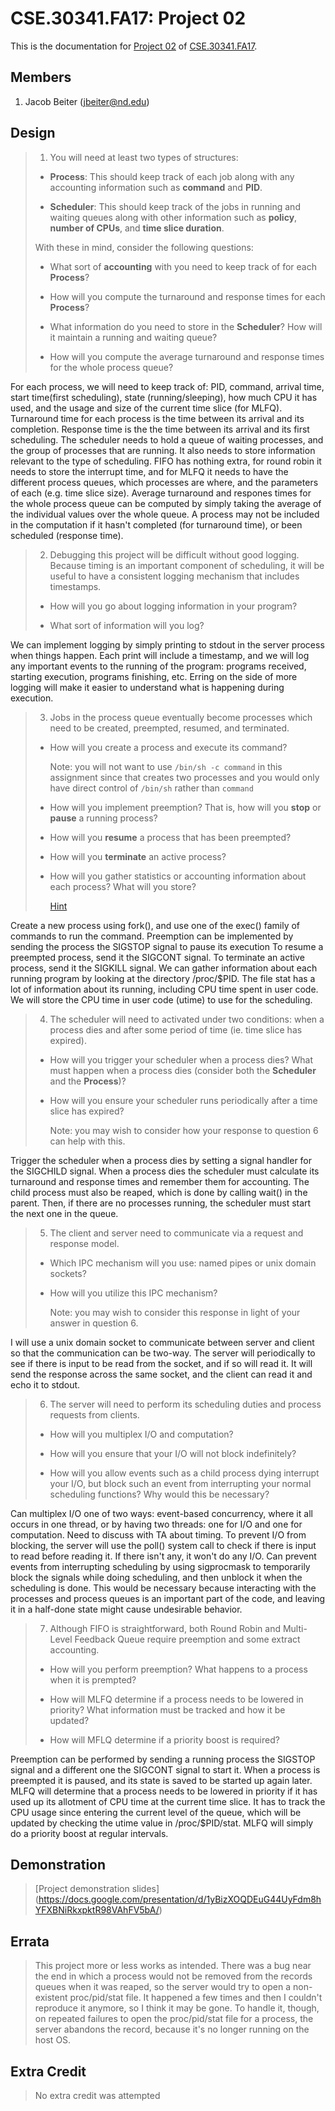 CSE.30341.FA17: Project 02
==========================

This is the documentation for [Project 02] of [CSE.30341.FA17].

Members
-------

1. Jacob Beiter (jbeiter@nd.edu)

Design
------

> 1. You will need at least two types of structures:
>
>   - **Process**: This should keep track of each job along with any accounting
>     information such as **command** and **PID**.
>
>   - **Scheduler**: This should keep track of the jobs in running and waiting
>     queues along with other information such as **policy**, **number of
>     CPUs**, and **time slice duration**.
>
>   With these in mind, consider the following questions:
>
>   - What sort of **accounting** with you need to keep track of for each
>     **Process**?
>
>   - How will you compute the turnaround and response times for each
>     **Process**?
>
>   - What information do you need to store in the **Scheduler**?  How will it
>     maintain a running and waiting queue?
>
>   - How will you compute the average turnaround and response times for the
>     whole process queue?

For each process, we will need to keep track of: PID, command, arrival time, start time(first scheduling), state (running/sleeping), how much CPU it has used, and the usage and size of the current time slice (for MLFQ).
Turnaround time for each process is the time between its arrival and its completion. Response time is the the time between its arrival and its first scheduling.
The scheduler needs to hold a queue of waiting processes, and the group of processes that are running. It also needs to store information relevant to the type of scheduling. FIFO has nothing extra, for round robin it needs to store the interrupt time, and for MLFQ it needs to have the different process queues, which processes are where, and the parameters of each (e.g. time slice size).
Average turnaround and respones times for the whole process queue can be computed by simply taking the average of the individual values over the whole queue. A process may not be included in the computation if it hasn't completed (for turnaround time), or been scheduled (response time).

> 2. Debugging this project will be difficult without good logging.  Because
>    timing is an important component of scheduling, it will be useful to have
>    a consistent logging mechanism that includes timestamps.
>
>   - How will you go about logging information in your program?
>
>   - What sort of information will you log?

We can implement logging by simply printing to stdout in the server process when things happen. Each print will include a timestamp, and we will log any important events to the running of the program: programs received, starting execution, programs finishing, etc. Erring on the side of more logging will make it easier to understand what is happening during execution.

> 3. Jobs in the process queue eventually become processes which need to be
>    created, preempted, resumed, and terminated.
>
>   - How will you create a process and execute its command?
>
>       Note: you will not want to use `/bin/sh -c command` in this assignment
>       since that creates two processes and you would only have direct control
>       of `/bin/sh` rather than `command`
>
>   - How will you implement preemption?  That is, how will you **stop** or
>     **pause** a running process?
>
>   - How will you **resume** a process that has been preempted?
>
>   - How will you **terminate** an active process?
>
>   - How will you gather statistics or accounting information about each
>     process?  What will you store?
>
>       [Hint](https://stackoverflow.com/questions/16726779/how-do-i-get-the-total-cpu-usage-of-an-application-from-proc-pid-stat)

Create a new process using fork(), and use one of the exec() family of commands to run the command.
Preemption can be implemented by sending the process the SIGSTOP signal to pause its execution
To resume a preempted process, send it the SIGCONT signal.
To terminate an active process, send it the SIGKILL signal.
We can gather information about each running program by looking at the directory /proc/$PID. The file stat has a lot of information about its running, including CPU time spent in user code. We will store the CPU time in user code (utime) to use for the scheduling.

> 4. The scheduler will need to activated under two conditions: when a process
>    dies and after some period of time (ie. time slice has expired).
>
>   - How will you trigger your scheduler when a process dies?  What must
>     happen when a process dies (consider both the **Scheduler** and the
>     **Process**)?
>
>   - How will you ensure your scheduler runs periodically after a time slice
>     has expired?
>
>       Note: you may wish to consider how your response to question 6 can help
>       with this.

Trigger the scheduler when a process dies by setting a signal handler for the SIGCHILD signal. When a process dies the scheduler must calculate its turnaround and response times and remember them for accounting. The child process must also be reaped, which is done by calling wait() in the parent. Then, if there are no processes running, the scheduler must start the next one in the queue.

> 5. The client and server need to communicate via a request and response
>    model.
>
>   - Which IPC mechanism will you use: named pipes or unix domain sockets?
>
>   - How will you utilize this IPC mechanism?
>
>       Note: you may wish to consider this response in light of your answer in
>       question 6.

I will use a unix domain socket to communicate between server and client so that the communication can be two-way. The server will periodically to see if there is input to be read from the socket, and if so will read it. It will send the response across the same socket, and the client can read it and echo it to stdout.

> 6. The server will need to perform its scheduling duties and process requests
>    from clients.
>
>   - How will you multiplex I/O and computation?
>
>   - How will you ensure that your I/O will not block indefinitely?
>
>   - How will you allow events such as a child process dying interrupt your
>     I/O, but block such an event from interrupting your normal scheduling
>     functions?  Why would this be necessary?

Can multiplex I/O one of two ways: event-based concurrency, where it all occurs in one thread, or by having two threads: one for I/O and one for computation. Need to discuss with TA about timing.
To prevent I/O from blocking, the server will use the poll() system call to check if there is input to read before reading it. If there isn't any, it won't do any I/O.
Can prevent events from interrupting scheduling by using sigprocmask to temporarily block the signals while doing scheduling, and then unblock it when the scheduling is done. This would be necessary because interacting with the processes and process queues is an important part of the code, and leaving it in a half-done state might cause undesirable behavior.

> 7. Although FIFO is straightforward, both Round Robin and Multi-Level
>    Feedback Queue require preemption and some extract accounting.
>
>   - How will you perform preemption?  What happens to a process when it is
>     prempted?
>
>   - How will MLFQ determine if a process needs to be lowered in priority?
>     What information must be tracked and how it be updated?
>
>   - How will MFLQ determine if a priority boost is required?

Preemption can be performed by sending a running process the SIGSTOP signal and a different one the SIGCONT signal to start it. When a process is preempted it is paused, and its state is saved to be started up again later.
MLFQ will determine that a process needs to be lowered in priority if it has used up its allotment of CPU time at the current time slice. It has to track the CPU usage since entering the current level of the queue, which will be updated by checking the utime value in /proc/$PID/stat.
MLFQ will simply do a priority boost at regular intervals.


Demonstration
-------------

> [Project demonstration slides] (https://docs.google.com/presentation/d/1yBizXOQDEuG44UyFdm8hYFXBNiRkxpktR98VAhFV5bA/)

Errata
------

> This project more or less works as intended. There was a bug near the end in which a process would not be removed from the records queues when it was reaped, so the server would try to open a non-existent proc/pid/stat file. It happened a few times and then I couldn't reproduce it anymore, so I think it may be gone. To handle it, though, on repeated failures to open the proc/pid/stat file for a process, the server abandons the record, because it's no longer running on the host OS.

Extra Credit
------------

> No extra credit was attempted




[Project 02]:       https://www3.nd.edu/~pbui/teaching/cse.30341.fa17/project02.html
[CSE.30341.FA17]:   https://www3.nd.edu/~pbui/teaching/cse.30341.fa17/
[Google Drive]:     https://drive.google.com
